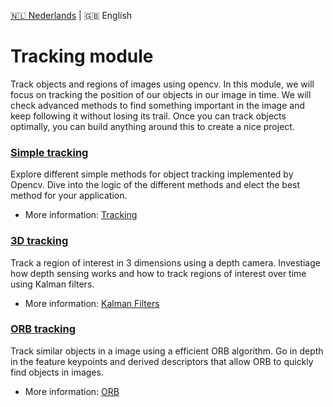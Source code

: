 [🇳🇱 Nederlands](./README.md) | 🇬🇧 English

# Tracking module

Track objects and regions of images using opencv.
In this module, we will focus on tracking the position of our objects in our image in time.
We will check advanced methods to find something important in the image and keep following it without losing its trail.
Once you can track objects optimally, you can build anything around this to create a nice project.

### [Simple tracking](https://github.com/vubir-projectEIT/Image_Processing/edit/main/Tracking/Simple)

Explore different simple methods for object tracking implemented by Opencv.
Dive into the logic of the different methods and elect the best method for your application.

- More information: [Tracking](https://www.learnopencv.com/object-tracking-using-opencv-cpp-python/)
  
### [3D tracking](https://github.com/vubir-projectEIT/Image_Processing/edit/main/Tracking/3D)

Track a region of interest in 3 dimensions using a depth camera.
Investiage how depth sensing works and how to track regions of interest over time using Kalman filters.

- More information: [Kalman Filters](https://pieriantraining.com/kalman-filter-opencv-python-example/)

### [ORB tracking](https://github.com/vubir-projectEIT/Image_Processing/edit/main/Tracking/ORB)

Track similar objects in a image using a efficient ORB algorithm.
Go in depth in the feature keypoints and derived descriptors that allow ORB to quickly find objects in images.

- More information: [ORB](https://medium.com/thedeephub/detecting-and-tracking-objects-with-orb-using-opencv-d228f4c9054e)
